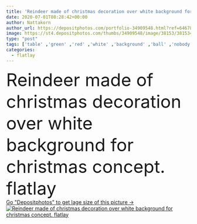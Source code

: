 ```yaml
---
title: 'Reindeer made of christmas decoration over white background for christmas concept. flatlay'
date: 2020-07-01T08:28:42+00:00
author: Nattakorn
author_url: https://depositphotos.com/portfolio-34909548.html?ref=64678756
image: https://st4.depositphotos.com/thumbs/34909548/image/38153/381534494/api_thumb_450.jpg?forcejpeg=true
type: "post"
tags: ['table' ,'green' ,'red' ,'white' ,'background' ,'ball' ,'nobody' ,'design' ,'isolated' ,'celebration' ,'christmas' ,'decoration' ,'festive' ,'happy' ,'holiday' ,'xmas' ,'bright' ,'ideas' ,'new' ,'decor' ,'season' ,'abstract' ,'head' ,'animal' ,'tree' ,'card' ,'fashion' ,'december' ,'winter' ,'year' ,'creative' ,'concept' ,'pine' ,'merry' ,'lay' ,'fir' ,'flat' ,'cone' ,'garland' ,'spruce' ,'postcard' ,'ornaments' ,'deer' ,'reindeer' ,'minimal' ,'antlers' ,'topview' ,'copy space' ,'flatlay' ]
categories: 
  - flatlay
---
```

<div aling="center">
            <font size="60"> Reindeer made of christmas decoration over white background for christmas concept. flatlay</font>   
</div>
<div>
    <a href='https://st4.depositphotos.com/thumbs/34909548/image/38153/381534494/api_thumb_450.jpg?forcejpeg=true?ref=64678756' target=_blank > Go "Depositphotos" to get lage size of this picture ->
        <img href='https://st4.depositphotos.com/thumbs/34909548/image/38153/381534494/api_thumb_450.jpg?forcejpeg=true?ref=64678756' src='https://st4.depositphotos.com/34909548/38153/i/950/depositphotos_381534494-stock-photo-reindeer-made-christmas-decoration-white.jpg?forcejpeg=true' alt='Reindeer made of christmas decoration over white background for christmas concept. flatlay' >
    </a>
</div>
